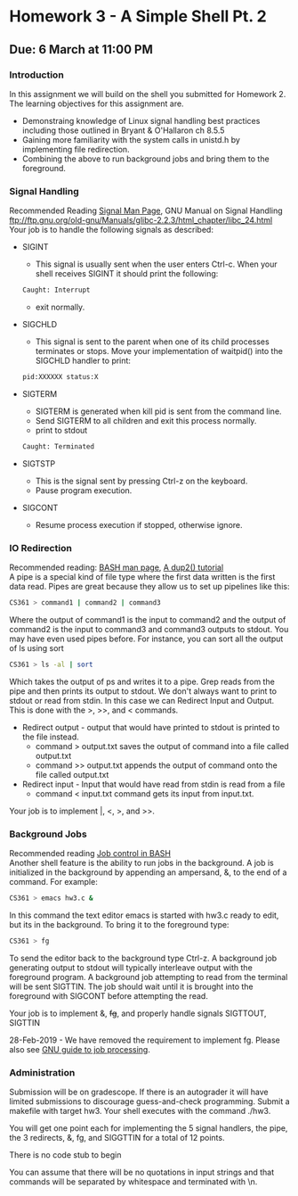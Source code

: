 # Homework 3 - A Simple Shell Pt. 2 #
## Due: 6 March at 11:00 PM ##
### Introduction ###
In this assignment we will build on the shell you submitted for Homework 2. The learning objectives for this assignment are. 
* Demonstraing knowledge of Linux signal handling best practices including those outlined in Bryant & O'Hallaron ch 8.5.5
* Gaining more familiarity with the system calls in unistd.h by implementing file redirection. 
* Combining the above to run background jobs and bring them to the foreground.

### Signal Handling ###
Recommended Reading [Signal Man Page](http://man7.org/linux/man-pages/man7/signal.7.html), GNU Manual on Signal Handling ftp://ftp.gnu.org/old-gnu/Manuals/glibc-2.2.3/html_chapter/libc_24.html  
Your job is to handle the following signals as described:
* SIGINT
  * This signal is usually sent when the user enters Ctrl-c. When your shell receives SIGINT it should print the following:
  ```BASH
  Caught: Interrupt
  ```
  * exit normally. 
* SIGCHLD
  * This signal is sent to the parent when one of its child processes terminates or stops. Move your implementation of waitpid() into the SIGCHLD handler to print:
  ```BASH
  pid:XXXXXX status:X
  ```
* SIGTERM
  * SIGTERM is generated when kill pid is sent from the command line. 
  * Send SIGTERM to all children and exit this process normally. 
  * print to stdout
  ```BASH
  Caught: Terminated
  ```
* SIGTSTP
  * This is the signal sent by pressing Ctrl-z on the keyboard. 
  * Pause program execution.
  
* SIGCONT
  * Resume process execution if stopped, otherwise ignore. 
  
### IO Redirection ###
Recommended reading: [BASH man page](https://linux.die.net/man/1/bash), [A dup2() tutorial](https://www.cs.rutgers.edu/~pxk/416/notes/c-tutorials/dup2.html)  
A pipe is a special kind of file type where the first data written is the first data read. Pipes are great because they allow us to set up pipelines like this:
```BASH
CS361 > command1 | command2 | command3
```
Where the output of command1 is the input to command2 and the output of command2 is the input to command3 and command3 outputs to stdout. You may have even used pipes before. For instance, you can sort all the output of ls using sort
```Bash
CS361 > ls -al | sort
```
Which takes the output of ps and writes it to a pipe. Grep reads from the pipe and then prints its output to stdout. 
We don't always want to print to stdout or read from stdin. In this case we can Redirect Input and Output. This is done with the >, >>, and < commands. 
* Redirect output - output that would have printed to stdout is printed to the file instead. 
  * command > output.txt saves the output of command into a file called output.txt
  * command >> output.txt appends the output of command onto the file called output.txt
* Redirect input - Input that would have read from stdin is read from a file
  * command < input.txt command gets its input from input.txt. 
  
Your job is to implement |, <, >, and >>. 

### Background Jobs ###
Recommended reading [Job control in BASH](https://www.digitalocean.com/community/tutorials/how-to-use-bash-s-job-control-to-manage-foreground-and-background-processes)  
Another shell feature is the ability to run jobs in the background. A job is initialized in the background by appending an ampersand, &, to the end of a command. For example: 
```BASH
CS361 > emacs hw3.c &
```
In this command the text editor emacs is started with hw3.c ready to edit, but its in the background. To bring it to the foreground type: 
```BASH
CS361 > fg
```
To send the editor back to the background type Ctrl-z. 
A background job generating output to stdout will typically interleave output with the foreground program. A background job attempting to read from the terminal will be sent SIGTTIN. The job should wait until it is brought into the foreground with SIGCONT before attempting the read. 

Your job is to implement &, ~~fg~~, and properly handle signals SIGTTOUT, SIGTTIN

28-Feb-2019 - We have removed the requirement to implement fg. Please also see [GNU guide to job processing](http://www.gnu.org/software/libc/manual/html_node/Stopped-and-Terminated-Jobs.html#Stopped-and-Terminated-Jobs). 

### Administration ###
Submission will be on gradescope. If there is an autograder it will have limited submissions to discourage guess-and-check programming. Submit a makefile with target hw3. Your shell executes with the command ./hw3. 

You will get one point each for implementing the 5 signal handlers, the pipe, the 3 redirects, &, fg, and SIGGTTIN for a total of 12 points. 

There is no code stub to begin

You can assume that there will be no quotations in input strings and that commands will be separated by whitespace and terminated with \n. 
